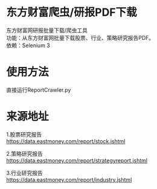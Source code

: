 # 东方财富爬虫/研报PDF下载<br>
东方财富网研报批量下载/爬虫工具<br>
功能：从东方财富网批量下载股票、行业、策略研究报告PDF。<br>
依赖：Selenium 3<br>

# 使用方法<br>
直接运行ReportCrawler.py<br>

# 来源地址<br>
1.股票研究报告<br>
https://data.eastmoney.com/report/stock.jshtml<br>

2.策略研究报告<br>
https://data.eastmoney.com/report/strategyreport.jshtml<br>

3.行业研究报告<br>
https://data.eastmoney.com/report/industry.jshtml<br>
